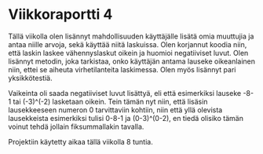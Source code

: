 # Viikkoraportti 4

Tällä viikolla olen lisännyt mahdollisuuden käyttäjälle lisätä omia muuttujia ja antaa niille arvoja, sekä käyttää niitä laskuissa.
Olen korjannut koodia niin, että laskin laskee vähennyslaskut oikein ja huomioi negatiiviset luvut. 
Olen lisännyt metodin, joka tarkistaa, onko käyttäjän antama lauseke oikeanlainen niin, ettei se aiheuta virhetilanteita laskimessa.
Olen myös lisännyt pari yksikkötestiä.

Vaikeinta oli saada negatiiviset luvut lisättyä, eli että esimerkiksi lauseke -8-1 tai (-3)^(-2) lasketaan oikein.
Tein tämän nyt niin, että lisäsin lausekkeeseen numeron 0 tarvittaviin kohtiin, niin että yllä olevista lausekkeista esimerkiksi tulisi 0-8-1 ja (0-3)^(0-2),
en tiedä olisiko tämän voinut tehdä jollain fiksummallakin tavalla.

Projektiin käytetty aikaa tällä viikolla 8 tuntia.

